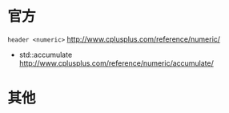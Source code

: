 
# 官方

`header <numeric>` http://www.cplusplus.com/reference/numeric/
- std::accumulate http://www.cplusplus.com/reference/numeric/accumulate/

# 其他
